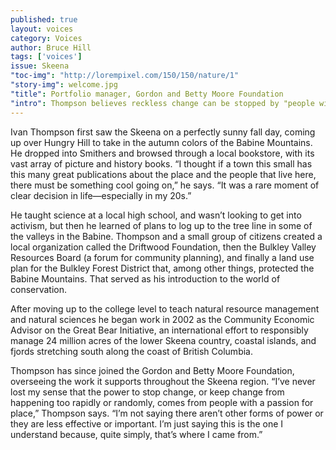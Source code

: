 ```yaml
---
published: true
layout: voices
category: Voices
author: Bruce Hill
tags: ['voices']
issue: Skeena
"toc-img": "http://lorempixel.com/150/150/nature/1"
"story-img": welcome.jpg
"title": Portfolio manager, Gordon and Betty Moore Foundation 
"intro": Thompson believes reckless change can be stopped by "people with a passion for place.” 
---
```


Ivan Thompson first saw the Skeena on a perfectly sunny fall day, coming up over Hungry Hill to take in the autumn colors of the Babine Mountains. He dropped into Smithers and browsed through a local bookstore, with its vast array of picture and history books. “I thought if a town this small has this many great publications about the place and the people that live here, there must be something cool going on,” he says. “It was a rare moment of clear decision in life—especially in my 20s.”

He taught science at a local high school, and wasn’t looking to get into activism, but then he learned of plans to log up to the tree line in some of the valleys in the Babine. Thompson and a small group of citizens created a local organization called the Driftwood Foundation, then the Bulkley Valley Resources Board (a forum for community planning), and finally a land use plan for the Bulkley Forest District that, among other things, protected the Babine Mountains. That served as his introduction to the world of conservation. 

After moving up to the college level to teach natural resource management and natural sciences he began work in 2002 as the Community Economic Advisor on the Great Bear Initiative, an international effort to responsibly manage 24 million acres of the lower Skeena country, coastal islands, and fjords stretching south along the coast of British Columbia. 

Thompson has since joined the Gordon and Betty Moore Foundation, overseeing the work it supports throughout the Skeena region. “I’ve never lost my sense that the power to stop change, or keep change from happening too rapidly or randomly, comes from people with a passion for place,” Thompson says. “I’m not saying there aren’t other forms of power or they are less effective or important. I’m just saying this is the one I understand because, quite simply, that’s where I came from.”
